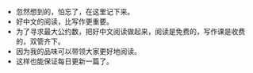 - 忽然想到的，怕忘了，在这里记下来。
- 好中文的阅读，比写作更重要。
- 为了寻求最大公约数，把好中文阅读做起来，阅读是免费的，写作课是收费的，双管齐下。
- 因为我的品味可以带领大家更好地阅读。
- 这样也能保证每日更新一篇了。
